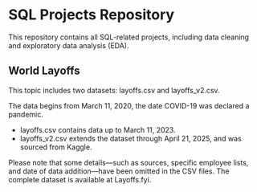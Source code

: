 # SQL Projects Repository
This repository contains all SQL-related projects, including data cleaning and exploratory data analysis (EDA).



## World Layoffs

This topic includes two datasets: layoffs.csv and layoffs_v2.csv.

The data begins from March 11, 2020, the date COVID-19 was declared a pandemic.
- layoffs.csv contains data up to March 11, 2023.
- layoffs_v2.csv extends the dataset through April 21, 2025, and was sourced from Kaggle.

Please note that some details—such as sources, specific employee lists, and date of data addition—have been omitted in the CSV files. The complete dataset is available at Layoffs.fyi.
